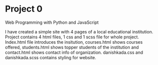 # Project 0

Web Programming with Python and JavaScript

I have created a simple site with 4 pages of a local educational institution. Project contains 4 html files, 1 css and 1 scss file for whole project. Index.html file introduces the insitution, courses.html shows courses offered, students.html shows topper students of the institution and contact.html shows contact info of organization. danishkada.css and danishkada.scss contains styling for website.  
